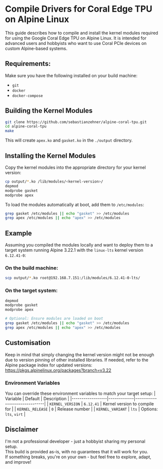 # Compile Drivers for Coral Edge TPU on Alpine Linux

This guide describes how to compile and install the kernel modules required for using the Google Coral Edge TPU on Alpine Linux. It is intended for advanced users and hobbyists who want to use Coral PCIe devices on custom Alpine-based systems.

## Requirements:
Make sure you have the following installed on your build machine:
- `git`
- `docker`
- `docker-compose`

## Building the Kernel Modules
```bash
git clone https://github.com/sebastianzehner/alpine-coral-tpu.git
cd alpine-coral-tpu
make
```
This will create `apex.ko` and `gasket.ko` in the `./output` directory.

## Installing the Kernel Modules
Copy the kernel modules into the appropriate directory for your kernel version:
```bash
cp output/*.ko /lib/modules/<kernel-version>/
depmod
modprobe gasket
modprobe apex
```

To load the modules automatically at boot, add them to `/etc/modules`:
```bash
grep gasket /etc/modules || echo "gasket" >> /etc/modules
grep apex /etc/modules || echo "apex" >> /etc/modules
```

## Example
Assuming you compiled the modules locally and want to deploy them to a target system running Alpine 3.22.1 with the `linux-lts` kernel version `6.12.41-0`:

### On the build machine:
```bash
scp output/*.ko root@192.168.7.151:/lib/modules/6.12.41-0-lts/
```

### On the target system:
```bash
depmod
modprobe gasket
modprobe apex

# Optional: Ensure modules are loaded on boot
grep gasket /etc/modules || echo "gasket" >> /etc/modules
grep apex /etc/modules || echo "apex" >> /etc/modules
```

## Customisation
Keep in mind that simply changing the kernel version might not be enough due to version pinning of other installed libraries. If needed, refer to the Alpine package index for updated versions:
https://pkgs.alpinelinux.org/packages?branch=v3.22

### Environment Variables
You can override these environment variables to match your target setup:
| Variable         | Default     | Description                   |
|------------------|-------------|-------------------------------|
| `KERNEL_VERSION` | `6.12.41`   | Kernel version to compile for |
| `KERNEL_RELEASE` | `0`         | Release number                |
| `KERNEL_VARIANT` | `lts`       | Options: `lts`, `virt`        |

## Disclaimer

I'm not a professional developer - just a hobbyist sharing my personal setup.  
This build is provided as-is, with no guarantees that it will work for you.  
If something breaks, you're on your own - but feel free to explore, adapt, and improve!
